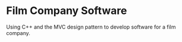 # Film Company Software
Using C++ and the MVC design pattern to develop software for a film company.
